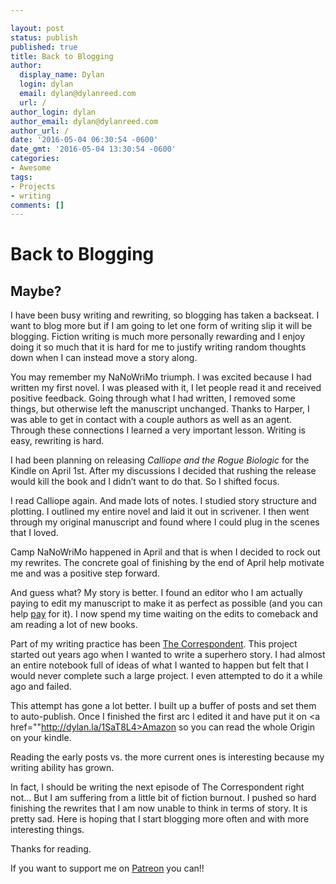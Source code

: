```yaml
---

layout: post
status: publish
published: true
title: Back to Blogging
author:
  display_name: Dylan
  login: dylan
  email: dylan@dylanreed.com
  url: /
author_login: dylan
author_email: dylan@dylanreed.com
author_url: /
date: '2016-05-04 06:30:54 -0600'
date_gmt: '2016-05-04 13:30:54 -0600'
categories:
- Awesome
tags:
- Projects
- writing
comments: []
---
```

<h1>Back to Blogging</h1>
<h2>Maybe?</h2>
I have been busy writing and rewriting, so blogging has taken a backseat. I want to blog more but if I am going to let one form of writing slip it will be blogging. Fiction writing is much more personally rewarding and I enjoy doing it so much that it is hard for me to justify writing random thoughts down when I can instead move a story along. 

You may remember my NaNoWriMo triumph. I was excited because I had written my first novel. I was pleased with it, I let people read it and received positive feedback. Going through what I had written, I removed some things, but otherwise left the manuscript unchanged. 
Thanks to Harper, I was able to get in contact with a couple authors as well as an agent. Through these connections I learned a very important lesson. Writing is easy, rewriting is hard. 

I had been planning on releasing <i>Calliope and the Rogue Biologic</i> for the Kindle on April 1st. After my discussions I decided that rushing the release would kill the book and I didn’t want to do that. So I shifted focus. 

I read Calliope again. And made lots of notes. I studied story structure and plotting. I outlined my entire novel and laid it out in scrivener. I then went through my original manuscript and found where I could plug in the scenes that I loved. 

Camp NaNoWriMo happened in April and that is when I decided to rock out my rewrites. The concrete goal of finishing by the end of April help motivate me and was a positive step forward. 

And guess what? My story is better. I found an editor who I am actually paying to edit my manuscript to make it as perfect as possible (and you can help <a href="http://dylan.la/1VKl5gF">pay</a> for it). I now spend my time waiting on the edits to comeback and am reading a lot of new books. 

Part of my writing practice has been <a href=“http://acmeheroinc.com”>The Correspondent</a>. This project started out years ago when I wanted to write a superhero story. I had almost an entire notebook full of ideas of what I wanted to happen but felt that I would never complete such a large project. 
I even attempted to do it a while ago and failed. 

This attempt has gone a lot better. I built up a buffer of posts and set them to auto-publish. Once I finished the first arc I edited it and have put it on <a href=""http://dylan.la/1SaT8L4>Amazon</a> so you can read the whole Origin on your kindle. 

Reading the early posts vs. the more current ones is interesting because my writing ability has grown. 

In fact, I should be writing the next episode of The Correspondent right not… But I am suffering from a little bit of fiction burnout. I pushed so hard finishing the rewrites that I am now unable to think in terms of story. It is pretty sad. 
Here is hoping that I start blogging more often and with more interesting things. 

Thanks for reading. 

If you want to support me on <a href="http://dylan.la/23JgCMg">Patreon</a> you can!!




